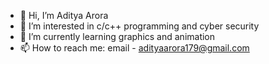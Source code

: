 - 👋 Hi, I’m Aditya Arora
- 👀 I’m interested in c/c++ programming and cyber security
- 🌱 I’m currently learning graphics and animation
- 📫 How to reach me: email - adityaarora179@gmail.com

<!---
adityaarora17/adityaarora17 is a ✨ special ✨ repository because its `README.md` (this file) appears on your GitHub profile.
You can click the Preview link to take a look at your changes.
--->
